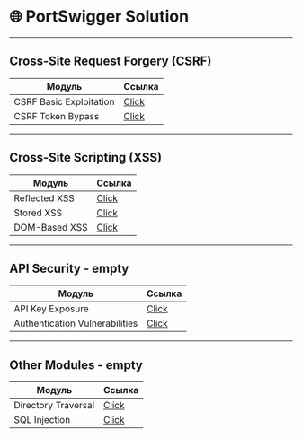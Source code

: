 # 🌐 PortSwigger Solution 

---

##  Cross-Site Request Forgery (CSRF)
| **Модуль**                        | **Ссылка**           |
|------------------------------------|----------------------|
|  CSRF Basic Exploitation         | [Click](./CSRF) |
|  CSRF Token Bypass               | [Click](./)       |

---

##  Cross-Site Scripting (XSS) 
| **Модуль**                        | **Ссылка**           |
|------------------------------------|----------------------|
|  Reflected XSS                   | [Click](./)           |
|  Stored XSS                      | [Click](./)              |
|  DOM-Based XSS                   | [Click](./DOM-Based%20XSS)           |

---

##  API Security - empty
| **Модуль**                        | **Ссылка**           |
|------------------------------------|----------------------|
|  API Key Exposure                | [Click](./)        |
|  Authentication Vulnerabilities  | [Click](./) |

---

##  Other Modules - empty
| **Модуль**                        | **Ссылка**           |
|------------------------------------|----------------------|
|  Directory Traversal             | [Click](./)    |
|  SQL Injection                   | [Click](./)          |

